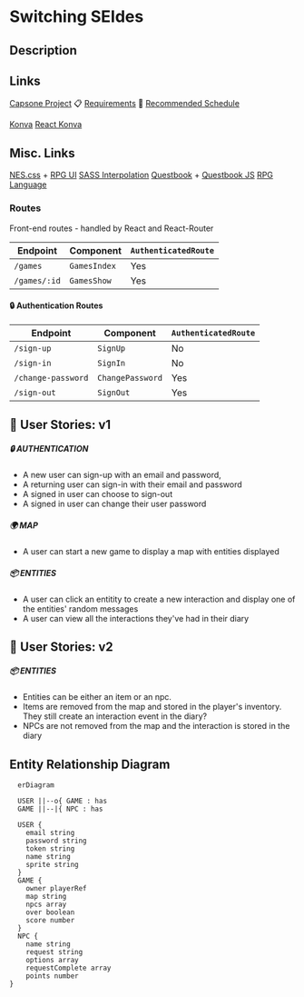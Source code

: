 # Switching SEIdes

## Description



## Links
[Capsone Project](https://git.generalassemb.ly/ga-wdi-boston/capstone-project)
📋 [Requirements](https://git.generalassemb.ly/ga-wdi-boston/capstone-project/blob/main/requirements.md)
📅 [Recommended Schedule](https://git.generalassemb.ly/ga-wdi-boston/capstone-project/blob/main/schedule.md)



[Konva](https://konvajs.org/docs/)
[React Konva](https://github.com/konvajs/react-konva)




## Misc. Links
 [NES.css](https://nostalgic-css.github.io/NES.css/) + [RPG UI](https://github.com/RonenNess/RPGUI)
 [SASS Interpolation](https://sass-lang.com/documentation/interpolation)
 [Questbook](https://github.com/Leopotam/questbook)  + [Questbook JS](https://github.com/Leopotam/questbook-js)
 [RPG Language](http://howtomakeanrpg.com/a/rpg-dialog-language-discourse.html)
 
 
### Routes
Front-end routes - handled by React and React-Router

| Endpoint           | Component        | `AuthenticatedRoute` |
|--------------------|------------------|----------------------|
| `/games`           | `GamesIndex`     | Yes |
| `/games/:id`       | `GamesShow`      | Yes |


#### 🔒 Authentication Routes
| Endpoint           | Component        | `AuthenticatedRoute` |
|--------------------|------------------|----------------------|
| `/sign-up`         | `SignUp`         | No  |
| `/sign-in`         | `SignIn`         | No  |
| `/change-password` | `ChangePassword` | Yes |
| `/sign-out`        | `SignOut`        | Yes |



## 🙎 User Stories: v1
##### 🔒 AUTHENTICATION
  - A new user can sign-up with an email and password,
  - A returning user can sign-in with their email and password
  - A signed in user can choose to sign-out
  - A signed in user can change their user password

##### 🌍 MAP
  - A user can start a new game to display a map with entities displayed

##### 📦 ENTITIES
  - A user can click an entitity to create a new interaction and display one of the entities' random messages
  - A user can view all the interactions they've had in their diary

## 🙋 User Stories: v2
##### 📦 ENTITIES
 - Entities can be either an item or an npc.
 - Items are removed from the map and stored in the player's inventory. They still create an interaction event in the diary?
 - NPCs are not removed from the map and the interaction is stored in the diary


## Entity Relationship Diagram
```mermaid
  erDiagram

  USER ||--o{ GAME : has
  GAME ||--|{ NPC : has
    
  USER {
    email string
    password string
    token string
    name string
    sprite string
  }
  GAME {
    owner playerRef
    map string
    npcs array
    over boolean
    score number
  }
  NPC {
    name string
    request string
    options array
    requestComplete array
    points number
}
```
